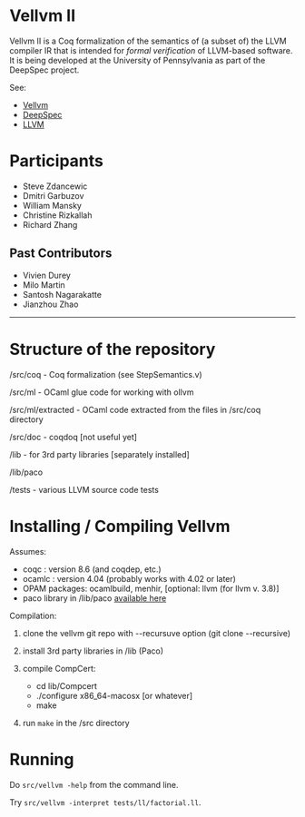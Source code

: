 # Vellvm II

Vellvm II is a Coq formalization of the semantics of (a subset of) the
LLVM compiler IR that is intended for _formal verification_ of
LLVM-based software.  It is being developed at the
University of Pennsylvania as part of the DeepSpec project.

See:
 - [Vellvm](http://www.cis.upenn.edu/~stevez/vellvm/)
 - [DeepSpec](http://deepspec.org)
 - [LLVM](http://llvm.org)

# Participants
 - Steve Zdancewic
 - Dmitri Garbuzov 
 - William Mansky
 - Christine Rizkallah
 - Richard Zhang

## Past Contributors
 - Vivien Durey 
 - Milo Martin
 - Santosh Nagarakatte 
 - Jianzhou Zhao

---

# Structure of the repository

/src/coq  - Coq formalization (see StepSemantics.v)

/src/ml   - OCaml glue code for working with ollvm

/src/ml/extracted - OCaml code extracted from the files in /src/coq directory

/src/doc - coqdoq  [not useful yet]

/lib  - for 3rd party libraries [separately installed]

/lib/paco

/tests - various LLVM source code tests

# Installing / Compiling Vellvm

Assumes:
 - coqc   : version 8.6   (and coqdep, etc.)
 - ocamlc : version 4.04  (probably works with 4.02 or later)
 - OPAM packages: ocamlbuild, menhir, [optional: llvm  (for llvm v. 3.8)]
 - paco  library  in /lib/paco   [available here](http://plv.mpi-sws.org/paco/)

Compilation:

1. clone the vellvm git repo with --recursuve option (git clone --recursive)
2. install 3rd party libraries in /lib (Paco)
3. compile CompCert:
   - cd lib/Compcert
   - ./configure x86_64-macosx    [or whatever]
   - make
   
3. run `make` in the /src directory

# Running

Do `src/vellvm -help` from the command line.

Try `src/vellvm -interpret tests/ll/factorial.ll`.
